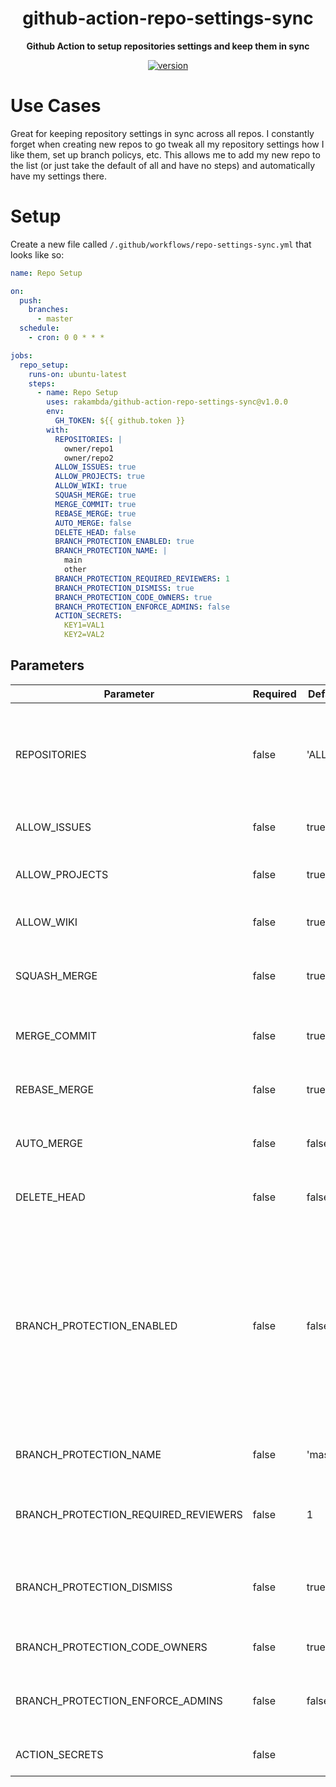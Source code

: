 <h1 align="center">github-action-repo-settings-sync</h1>


<div align="center">

<b>Github Action to setup repositories settings and keep them in sync</b>

[![version](https://img.shields.io/github/v/release/rakambda/github-action-repo-settings-sync)](https://img.shields.io/github/v/release/rakambda/github-action-repo-settings-sync)

</div>


# Use Cases
Great for keeping repository settings in sync across all repos. I constantly forget when creating new repos to go tweak all my repository settings how I like them, set up branch policys, etc. This allows me to add my new repo to the list (or just take the default of all and have no steps) and automatically have my settings there.

# Setup
Create a new file called `/.github/workflows/repo-settings-sync.yml` that looks like so:
```yaml
name: Repo Setup

on:
  push:
    branches:
      - master
  schedule:
    - cron: 0 0 * * *

jobs:
  repo_setup:
    runs-on: ubuntu-latest
    steps:
      - name: Repo Setup
        uses: rakambda/github-action-repo-settings-sync@v1.0.0
        env:
          GH_TOKEN: ${{ github.token }}
        with:
          REPOSITORIES: |
            owner/repo1
            owner/repo2
          ALLOW_ISSUES: true
          ALLOW_PROJECTS: true
          ALLOW_WIKI: true
          SQUASH_MERGE: true
          MERGE_COMMIT: true
          REBASE_MERGE: true
          AUTO_MERGE: false
          DELETE_HEAD: false
          BRANCH_PROTECTION_ENABLED: true
          BRANCH_PROTECTION_NAME: |
            main
            other
          BRANCH_PROTECTION_REQUIRED_REVIEWERS: 1
          BRANCH_PROTECTION_DISMISS: true
          BRANCH_PROTECTION_CODE_OWNERS: true
          BRANCH_PROTECTION_ENFORCE_ADMINS: false
          ACTION_SECRETS: 
            KEY1=VAL1
            KEY2=VAL2
```
## Parameters
| Parameter | Required | Default | Description |
| --- | --- | --- | --- |
| REPOSITORIES | false | 'ALL' | Github repositories to setup. Default will get all public repositories for your username |
| ALLOW_ISSUES | false | true | Whether or not to allow issues on the repo |
| ALLOW_PROJECTS | false | true | Whether or not to allow projects on the repo |
| ALLOW_WIKI | false | true | Whether or not to allow wiki on the repo |
| SQUASH_MERGE | false | true | Whether or not to allow squash merges on the repo |
| MERGE_COMMIT | false | true | Whether or not to allow merge commits on the repo |
| REBASE_MERGE | false | true | Whether or not to allow rebase merges on the repo |
| AUTO_MERGE | false | false | Whether or not to allow auto-merge on the repo |
| DELETE_HEAD | false | false | Whether or not to delete head branch after merges |
| BRANCH_PROTECTION_ENABLED | false | false | Whether or not to enable branch protection. 'true' will overwrite any existing rules, while 'false' will remove branch protection rules. Use 'UNCHANGED' to avoid changing rules. |
| BRANCH_PROTECTION_NAME | false | 'master' | Branches name pattern for branch protection rule |
| BRANCH_PROTECTION_REQUIRED_REVIEWERS | false | 1 | Number of required reviewers for branch protection rule |
| BRANCH_PROTECTION_DISMISS | false | true | Dismiss stale pull request approvals when new commits are pushed |
| BRANCH_PROTECTION_CODE_OWNERS | false | true | Require review from Code Owners |
| BRANCH_PROTECTION_ENFORCE_ADMINS | false | false | Enforce branch protection rules for repo admins |
| ACTION_SECRETS | false |  | Action secrets to deploy on every repo |